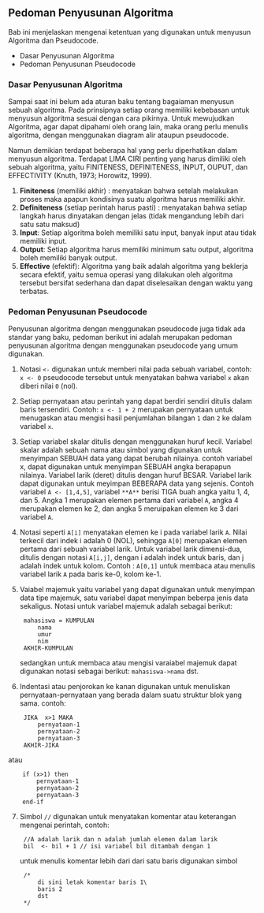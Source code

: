 ## Pedoman Penyusunan Algoritma
Bab ini menjelaskan mengenai ketentuan yang digunakan untuk menyusun Algoritma dan Pseudocode.

* Dasar Penyusunan Algoritma
* Pedoman Penyusunan Pseudocode

### Dasar Penyusunan Algoritma 

Sampai saat ini belum ada aturan baku tentang bagaiaman menyusun sebuah algoritma. Pada prinsipnya setiap orang memiliki kebebasan untuk menyusun algoritma sesuai dengan cara pikirnya. Untuk mewujudkan Algoritma, agar dapat dipahami oleh orang lain, maka orang perlu menulis algoritma, dengan menggunakan diagram alir ataupun pseudocode.

Namun demikian terdapat beberapa hal yang perlu diperhatikan dalam menyusun algoritma. Terdapat LIMA CIRI penting yang harus dimiliki oleh sebuah algoritma, yaitu FINITENESS, DEFINITENESS, INPUT, OUPUT, dan EFFECTIVITY (Knuth, 1973; Horowitz, 1999).

1. **Finiteness** (memiliki akhir) : menyatakan bahwa setelah melakukan proses maka apapun kondisinya suatu algoritma harus memiliki akhir.
2. **Definiteness** (setiap perintah harus pasti) : menyatakan bahwa setiap langkah harus dinyatakan dengan jelas (tidak mengandung lebih dari satu satu maksud)
3. **Input**: Setiap algoritma boleh memiliki satu input, banyak input atau tidak memiliki input.
4. **Output**: Setiap algoritma harus memiliki minimum satu output, algoritma boleh memiliki banyak output. 
5. **Effective** (efektif): Algoritma yang baik adalah algoritma yang beklerja secara efektif, yaitu semua operasi yang dilakukan oleh algoritma tersebut bersifat sederhana dan dapat diselesaikan dengan waktu yang terbatas.

### Pedoman Penyusunan Pseudocode

Penyusunan algoritma dengan menggunakan pseudocode juga tidak ada standar yang baku, pedoman berikut ini adalah merupakan pedoman penyusunan algoritma dengan menggunakan pseudocode yang umum digunakan.

1. Notasi  `<-` digunakan untuk memberi nilai pada sebuah variabel, contoh: `x <- 0` pseudocode tersebut untuk menyatakan bahwa variabel `x` akan diberi nilai `0` (nol).
2. Setiap pernyataan atau perintah yang dapat berdiri sendiri ditulis dalam baris tersendiri. Contoh: `x <- 1 + 2` merupakan pernyataan untuk menugaskan atau mengisi hasil penjumlahan bilangan `1` dan `2` ke dalam variabel `x`.
3. Setiap variabel  skalar ditulis dengan menggunakan huruf kecil. Variabel skalar adalah sebuah nama atau simbol yang digunakan untuk menyimpan SEBUAH data yang dapat berubah nilainya. contoh variabel x, dapat digunakan untuk menyimpan SEBUAH angka berapapun nilainya. Variabel larik (deret) ditulis dengan huruf BESAR. Variabel larik dapat digunakan untuk meyimpan BEBERAPA data yang sejenis. Contoh variabel `A <- [1,4,5]`, variabel `**A**` berisi TIGA buah angka yaitu 1, 4, dan 5. Angka 1 merupakan elemen pertama dari variabel `A`, angka 4 merupakan elemen ke 2, dan angka 5 meruipakan elemen ke 3 dari variabel `A`.
4. Notasi seperti  `A[i]` menyatakan elemen ke i pada variabel larik `A`.  Nilai terkecil dari indek i adalah 0 (NOL), sehingga `A[0]` merupakan elemen pertama dari sebuah variabel larik. Untuk variabel larik dimensi-dua, ditulis dengan notasi  `A[i,j]`, dengan i adalah indek untuk baris, dan j adalah indek untuk kolom.  Contoh : `A[0,1]` untuk membaca atau menulis variabel larik `A` pada baris ke-0, kolom ke-1. 
5. Vaiabel majemuk yaitu variabel yang dapat digunakan untuk menyimpan data tipe majemuk, satu variabel dapat menyimpan beberpa jenis data sekaligus. Notasi untuk variabel majemuk adalah sebagai berikut: 

		mahasiswa = KUMPULAN
			nama
			umur
			nim
		AKHIR-KUMPULAN
	
     sedangkan untuk membaca atau mengisi varaiabel majemuk dapat digunakan notasi sebagai berikut:   `mahasiswa->nama` dst.

6. Indentasi atau penjorokan ke kanan digunakan untuk menuliskan pernyataan-pernyataan yang berada dalam suatu struktur blok yang sama. contoh:

		JIKA  x>1 MAKA
			pernyataan-1
			pernyataan-2
			pernyataan-3
		AKHIR-JIKA

atau

		if (x>1) then 
			pernyataan-1
			pernyataan-2
			pernyataan-3
		end-if

7. Simbol  `//`  digunakan untuk menyatakan komentar atau keterangan mengenai perintah, contoh:

		//A adalah larik dan n adalah jumlah elemen dalam larik
		bil  <- bil + 1 // isi variabel bil ditambah dengan 1
	
     untuk menulis komentar lebih dari dari satu baris digunakan simbol  

		/* 
			di sini letak komentar baris 1\
			baris 2    
			dst 
		*/







